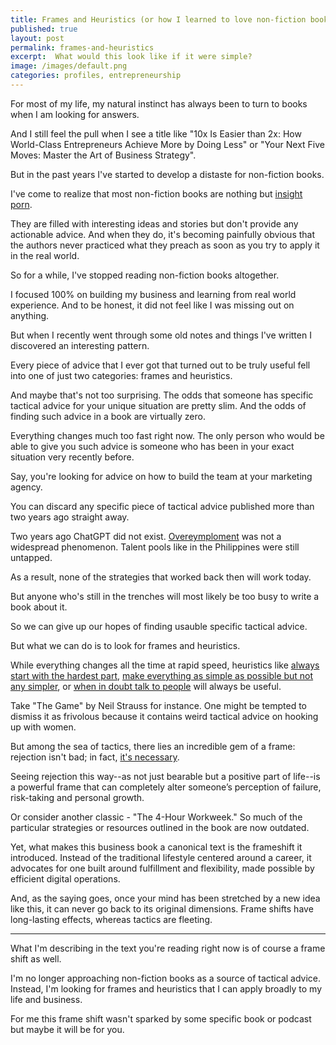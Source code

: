 ```yaml
---
title: Frames and Heuristics (or how I learned to love non-fiction books again)
published: true
layout: post
permalink: frames-and-heuristics
excerpt:  What would this look like if it were simple?
image: /images/default.png
categories: profiles, entrepreneurship
---
```


For most of my life, my natural instinct has always been to turn to books when I am looking for answers.

And I still feel the pull when I see a title like "10x Is Easier than 2x: How World-Class Entrepreneurs Achieve More by Doing Less" or "Your Next Five Moves: Master the Art of Business Strategy".

But in the past years I've started to develop a distaste for non-fiction books.

I've come to realize that most non-fiction books are nothing but [insight porn](/insight-porn).

They are filled with interesting ideas and stories but don't provide any actionable advice. And when they do, it's becoming painfully obvious that the authors never practiced what they preach as soon as you try to apply it in the real world.

So for a while, I've stopped reading non-fiction books altogether.

I focused 100% on building my business and learning from real world experience. And to be honest, it did not feel like I was missing out on anything.

But when I recently went through some old notes and things I've written I discovered an interesting pattern. 

Every piece of advice that I ever got that turned out to be truly useful fell into one of just two categories: frames and heuristics.

And maybe that's not too surprising. The odds that someone has specific tactical advice for your unique situation are pretty slim. And the odds of finding such advice in a book are virtually zero. 

Everything changes much too fast right now. The only person who would be able to give you such advice is someone who has been in your exact situation very recently before. 

Say, you're looking for advice on how to build the team at your marketing agency.

You can discard any specific piece of tactical advice published more than two years ago straight away.

Two years ago ChatGPT did not exist. [Overeymploment](https://www.reddit.com/r/overemployed/) was not a widespread phenomenon. Talent pools like in the Philippines were still untapped.

As a result, none of the strategies that worked back then will work today.

But anyone who's still in the trenches will most likely be too busy to write a book about it.

So we can give up our hopes of finding usauble specific tactical advice.

But what we can do is to look for frames and heuristics.

While everything changes all the time at rapid speed, heuristics like [always start with the hardest part](/start-with-hard), [make everything as simple as possible but not any simpler](/operational-simplicity), or [when in doubt talk to people](/talk-to-people) will always be useful.

Take "The Game" by Neil Strauss for instance. One might be tempted to dismiss it as frivolous because it contains weird tactical advice on hooking up with women. 

But among the sea of tactics, there lies an incredible gem of a frame: rejection isn't bad; in fact, [it's necessary](/hunting-failure). 

Seeing rejection this way--as not just bearable but a positive part of life--is a powerful frame that can completely alter someone’s perception of failure, risk-taking and personal growth.

Or consider another classic - "The 4-Hour Workweek." So much of the particular strategies or resources outlined in the book are now outdated. 

Yet, what makes this business book a canonical text is the frameshift it introduced. Instead of the traditional lifestyle centered around a career, it advocates for one built around fulfillment and flexibility, made possible by efficient digital operations.

And, as the saying goes, once your mind has been stretched by a new idea like this, it can never go back to its original dimensions. Frame shifts have long-lasting effects, whereas tactics are fleeting.

----

What I'm describing in the text you're reading right now is of course a frame shift as well.

I'm no longer approaching non-fiction books as a source of tactical advice. Instead, I'm looking for frames and heuristics that I can apply broadly to my life and business.

For me this frame shift wasn't sparked by some specific book or podcast but maybe it will be for you.








